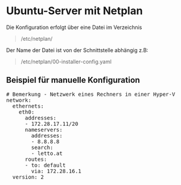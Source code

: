 # Ubuntu-Server mit Netplan
Die Konfiguration erfolgt über eine Datei im Verzeichnis
  >/etc/netplan/

Der Name der Datei ist von der Schnittstelle abhängig z.B:
  >/etc/netplan/00-installer-config.yaml
   
## Beispiel für manuelle Konfiguration
<pre class="config"># Bemerkung - Netzwerk eines Rechners in einer Hyper-V
network:
  ethernets:
    eth0:
      addresses:
      - 172.28.17.11/20
      nameservers:
        addresses:
        - 8.8.8.8
        search:
        - letto.at
      routes:
      - to: default
        via: 172.28.16.1
  version: 2
</pre>